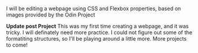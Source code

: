 I will be editing a webpage using CSS and Flexbox properties, based on images provided  by the Odin Project

**Update post Project**
This was my first time creating a webpage, and it was tricky. I will definately need more practice. 
I could not figure out some of the formatiting structures, so I'll be playing around a little more.
More projects to come!